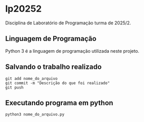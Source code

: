 # lp20252
Disciplina de Laboratório de Programação turma de 2025/2.

## Linguagem de Programação
Python 3 é a linguagem de programação utilizada neste projeto.

## Salvando o trabalho realizado

```shell
git add nome_do_arquivo
git commit -m "Descrição do que foi realizado"
git push
```

## Executando programa em python

```shell
python3 nome_do_arquivo.py
```